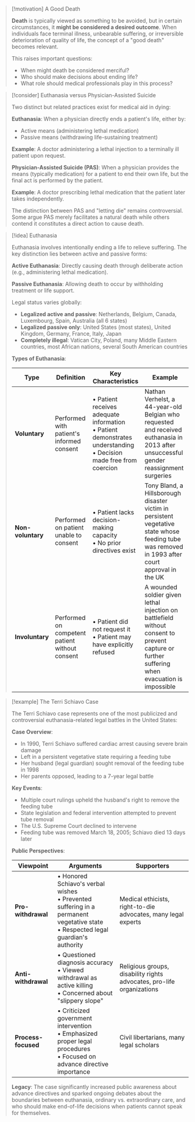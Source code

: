 > [!motivation] A Good Death
> 
> **Death** is typically viewed as something to be avoided, but in certain circumstances, it **might be considered a desired outcome**. When individuals face terminal illness, unbearable suffering, or irreversible deterioration of quality of life, the concept of a "good death" becomes relevant.
> 
> This raises important questions:
> 
> - When might death be considered merciful?
> - Who should make decisions about ending life?
> - What role should medical professionals play in this process?

> [!consider] Euthanasia versus Physician-Assisted Suicide
> 
> Two distinct but related practices exist for medical aid in dying:
> 
> **Euthanasia**: When a physician directly ends a patient's life, either by:
> 
> - Active means (administering lethal medication)
> - Passive means (withdrawing life-sustaining treatment)
> 
> **Example**: A doctor administering a lethal injection to a terminally ill patient upon request.
> 
> **Physician-Assisted Suicide (PAS)**: When a physician provides the means (typically medication) for a patient to end their own life, but the final act is performed by the patient.
> 
> **Example**: A doctor prescribing lethal medication that the patient later takes independently.
> 
> The distinction between PAS and "letting die" remains controversial. Some argue PAS merely facilitates a natural death while others contend it constitutes a direct action to cause death.

> [!idea] Euthanasia
> 
> Euthanasia involves intentionally ending a life to relieve suffering. The key distinction lies between active and passive forms:
> 
> **Active Euthanasia**: Directly causing death through deliberate action (e.g., administering lethal medication).
> 
> **Passive Euthanasia**: Allowing death to occur by withholding treatment or life support.
> 
> Legal status varies globally:
> 
> - **Legalized active and passive**: Netherlands, Belgium, Canada, Luxembourg, Spain, Australia (all 6 states)
> - **Legalized passive only**: United States (most states), United Kingdom, Germany, France, Italy, Japan
> - **Completely illegal**: Vatican City, Poland, many Middle Eastern countries, most African nations, several South American countries
> 
> **Types of Euthanasia**:
> 
> |Type|Definition|Key Characteristics|Example|
> |---|---|---|---|
> |**Voluntary**|Performed with patient's informed consent|• Patient receives adequate information<br>• Patient demonstrates understanding<br>• Decision made free from coercion|Nathan Verhelst, a 44-year-old Belgian who requested and received euthanasia in 2013 after unsuccessful gender reassignment surgeries|
> |**Non-voluntary**|Performed on patient unable to consent|• Patient lacks decision-making capacity<br>• No prior directives exist|Tony Bland, a Hillsborough disaster victim in persistent vegetative state whose feeding tube was removed in 1993 after court approval in the UK|
> |**Involuntary**|Performed on competent patient without consent|• Patient did not request it<br>• Patient may have explicitly refused|A wounded soldier given lethal injection on battlefield without consent to prevent capture or further suffering when evacuation is impossible|

> [!example] The Terri Schiavo Case
> 
> The Terri Schiavo case represents one of the most publicized and controversial euthanasia-related legal battles in the United States:
> 
> **Case Overview**:
> 
> - In 1990, Terri Schiavo suffered cardiac arrest causing severe brain damage
> - Left in a persistent vegetative state requiring a feeding tube
> - Her husband (legal guardian) sought removal of the feeding tube in 1998
> - Her parents opposed, leading to a 7-year legal battle
> 
> **Key Events**:
> 
> - Multiple court rulings upheld the husband's right to remove the feeding tube
> - State legislation and federal intervention attempted to prevent tube removal
> - The U.S. Supreme Court declined to intervene
> - Feeding tube was removed March 18, 2005; Schiavo died 13 days later
> 
> **Public Perspectives**:
> 
> |Viewpoint|Arguments|Supporters|
> |---|---|---|
> |**Pro-withdrawal**|• Honored Schiavo's verbal wishes<br>• Prevented suffering in a permanent vegetative state<br>• Respected legal guardian's authority|Medical ethicists, right-to-die advocates, many legal experts|
> |**Anti-withdrawal**|• Questioned diagnosis accuracy<br>• Viewed withdrawal as active killing<br>• Concerned about "slippery slope"|Religious groups, disability rights advocates, pro-life organizations|
> |**Process-focused**|• Criticized government intervention<br>• Emphasized proper legal procedures<br>• Focused on advance directive importance|Civil libertarians, many legal scholars|
> 
> **Legacy**: The case significantly increased public awareness about advance directives and sparked ongoing debates about the boundaries between euthanasia, ordinary vs. extraordinary care, and who should make end-of-life decisions when patients cannot speak for themselves.